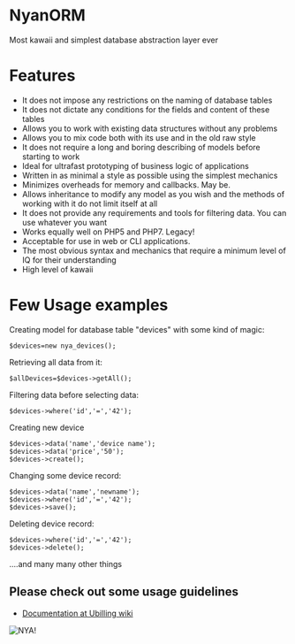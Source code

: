 # NyanORM
Most kawaii and simplest database abstraction layer ever

# Features
  
  * It does not impose any restrictions on the naming of database tables
  * It does not dictate any conditions for the fields and content of these tables
  * Allows you to work with existing data structures without any problems
  * Allows you to mix code both with its use and in the old raw style
  * It does not require a long and boring describing of models before starting to work
  * Ideal for ultrafast prototyping of business logic of applications
  * Written in as minimal a style as possible using the simplest mechanics
  * Minimizes overheads for memory and callbacks. May be.
  * Allows inheritance to modify any model as you wish and the methods of working with it do not limit itself at all
  * It does not provide any requirements and tools for filtering data. You can use whatever you want
  * Works equally well on PHP5 and PHP7. Legacy!
  * Acceptable for use in web or CLI applications.
  * The most obvious syntax and mechanics that require a minimum level of IQ for their understanding
  * High level of kawaii

# Few Usage examples

Creating model for database table "devices" with some kind of magic:
```
$devices=new nya_devices();
```

Retrieving all data from it:
```
$allDevices=$devices->getAll();
```

Filtering data before selecting data:
```
$devices->where('id','=','42');
```

Creating new device
```
$devices->data('name','device name');
$devices->data('price','50');
$devices->create();
```

Changing some device record:
```
$devices->data('name','newname');
$devices->where('id','=','42');
$devices->save();
```

Deleting device record:
```
$devices->where('id','=','42');
$devices->delete();
```

....and many many other things

## Please check out some usage guidelines

  * [Documentation at Ubilling wiki](http://wiki.ubilling.net.ua/doku.php?id=nyanorm)

![NYA!](http://piclod.com/i/1576549155/nyanorm.gif)
